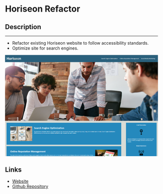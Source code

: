 # Horiseon Refactor

## Description
---
- Refactor existing Horiseon website to follow accessibility standards.
- Optimize site for search engines.

<img
src="./assets/images/horiseon-screenshot.PNG"
alt= "Screenshot of Horiseon Webpage">

## Links

- [Website](https://mladame43.github.io/horiseon-refactor)
- [Github Repository](https://github.com/mladame/horiseon-refactor)